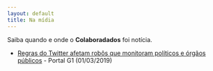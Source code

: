 ```yaml
---
layout: default
title: Na mídia
---
```


Saiba quando e onde o **Colaboradados** foi notícia.


- [Regras do Twitter afetam robôs que monitoram políticos e órgãos públicos](https://g1.globo.com/economia/tecnologia/noticia/2019/03/01/regras-do-twitter-afetam-robos-que-monitoram-politicos-e-orgaos-publicos.ghtml) - Portal G1 (01/03/2019)